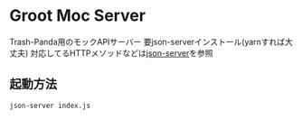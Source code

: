 # Groot Moc Server
Trash-Panda用のモックAPIサーバー
要json-serverインストール(yarnすれば大丈夫)
対応してるHTTPメソッドなどは[json-server](https://github.com/typicode/json-server)を参照

## 起動方法
`json-server index.js`

